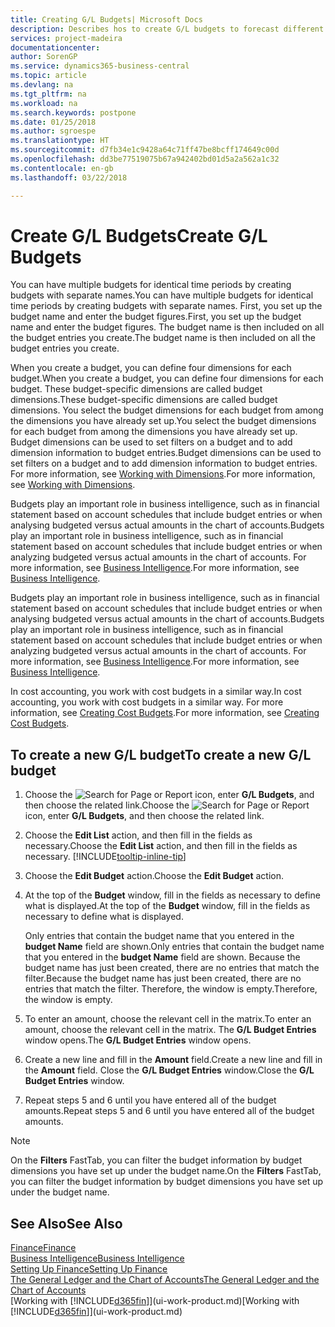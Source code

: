 ```yaml
---
title: Creating G/L Budgets| Microsoft Docs
description: Describes hos to create G/L budgets to forecast different financial activities and assign dimensions for business intelligence purposes.
services: project-madeira
documentationcenter: 
author: SorenGP
ms.service: dynamics365-business-central
ms.topic: article
ms.devlang: na
ms.tgt_pltfrm: na
ms.workload: na
ms.search.keywords: postpone
ms.date: 01/25/2018
ms.author: sgroespe
ms.translationtype: HT
ms.sourcegitcommit: d7fb34e1c9428a64c71ff47be8bcff174649c00d
ms.openlocfilehash: dd3be77519075b67a942402bd01d5a2a562a1c32
ms.contentlocale: en-gb
ms.lasthandoff: 03/22/2018

---
```

# <a name="create-gl-budgets"></a><span data-ttu-id="2d517-103">Create G/L Budgets</span><span class="sxs-lookup"><span data-stu-id="2d517-103">Create G/L Budgets</span></span>
<span data-ttu-id="2d517-104">You can have multiple budgets for identical time periods by creating budgets with separate names.</span><span class="sxs-lookup"><span data-stu-id="2d517-104">You can have multiple budgets for identical time periods by creating budgets with separate names.</span></span> <span data-ttu-id="2d517-105">First, you set up the budget name and enter the budget figures.</span><span class="sxs-lookup"><span data-stu-id="2d517-105">First, you set up the budget name and enter the budget figures.</span></span> <span data-ttu-id="2d517-106">The budget name is then included on all the budget entries you create.</span><span class="sxs-lookup"><span data-stu-id="2d517-106">The budget name is then included on all the budget entries you create.</span></span>  

 <span data-ttu-id="2d517-107">When you create a budget, you can define four dimensions for each budget.</span><span class="sxs-lookup"><span data-stu-id="2d517-107">When you create a budget, you can define four dimensions for each budget.</span></span> <span data-ttu-id="2d517-108">These budget-specific dimensions are called budget dimensions.</span><span class="sxs-lookup"><span data-stu-id="2d517-108">These budget-specific dimensions are called budget dimensions.</span></span> <span data-ttu-id="2d517-109">You select the budget dimensions for each budget from among the dimensions you have already set up.</span><span class="sxs-lookup"><span data-stu-id="2d517-109">You select the budget dimensions for each budget from among the dimensions you have already set up.</span></span> <span data-ttu-id="2d517-110">Budget dimensions can be used to set filters on a budget and to add dimension information to budget entries.</span><span class="sxs-lookup"><span data-stu-id="2d517-110">Budget dimensions can be used to set filters on a budget and to add dimension information to budget entries.</span></span> <span data-ttu-id="2d517-111">For more information, see [Working with Dimensions](finance-dimensions.md).</span><span class="sxs-lookup"><span data-stu-id="2d517-111">For more information, see [Working with Dimensions](finance-dimensions.md).</span></span>

 <span data-ttu-id="2d517-112">Budgets play an important role in business intelligence, such as in financial statement based on account schedules that include budget entries or when analysing budgeted versus actual amounts in the chart of accounts.</span><span class="sxs-lookup"><span data-stu-id="2d517-112">Budgets play an important role in business intelligence, such as in financial statement based on account schedules that include budget entries or when analyzing budgeted versus actual amounts in the chart of accounts.</span></span> <span data-ttu-id="2d517-113">For more information, see [Business Intelligence](bi.md).</span><span class="sxs-lookup"><span data-stu-id="2d517-113">For more information, see [Business Intelligence](bi.md).</span></span>

 <span data-ttu-id="2d517-114">Budgets play an important role in business intelligence, such as in financial statement based on account schedules that include budget entries or when analysing budgeted versus actual amounts in the chart of accounts.</span><span class="sxs-lookup"><span data-stu-id="2d517-114">Budgets play an important role in business intelligence, such as in financial statement based on account schedules that include budget entries or when analyzing budgeted versus actual amounts in the chart of accounts.</span></span> <span data-ttu-id="2d517-115">For more information, see [Business Intelligence](bi.md).</span><span class="sxs-lookup"><span data-stu-id="2d517-115">For more information, see [Business Intelligence](bi.md).</span></span>

<span data-ttu-id="2d517-116">In cost accounting, you work with cost budgets in a similar way.</span><span class="sxs-lookup"><span data-stu-id="2d517-116">In cost accounting, you work with cost budgets in a similar way.</span></span> <span data-ttu-id="2d517-117">For more information, see [Creating Cost Budgets](finance-create-cost-budgets.md).</span><span class="sxs-lookup"><span data-stu-id="2d517-117">For more information, see [Creating Cost Budgets](finance-create-cost-budgets.md).</span></span>    

## <a name="to-create-a-new-gl-budget"></a><span data-ttu-id="2d517-118">To create a new G/L budget</span><span class="sxs-lookup"><span data-stu-id="2d517-118">To create a new G/L budget</span></span>  
1. <span data-ttu-id="2d517-119">Choose the ![Search for Page or Report](media/ui-search/search_small.png "Search for Page or Report icon") icon, enter **G/L Budgets**, and then choose the related link.</span><span class="sxs-lookup"><span data-stu-id="2d517-119">Choose the ![Search for Page or Report](media/ui-search/search_small.png "Search for Page or Report icon") icon, enter **G/L Budgets**, and then choose the related link.</span></span>  
2. <span data-ttu-id="2d517-120">Choose the **Edit List** action, and then fill in the fields as necessary.</span><span class="sxs-lookup"><span data-stu-id="2d517-120">Choose the **Edit List** action, and then fill in the fields as necessary.</span></span> [!INCLUDE[tooltip-inline-tip](includes/tooltip-inline-tip_md.md)]  
3. <span data-ttu-id="2d517-121">Choose the **Edit Budget** action.</span><span class="sxs-lookup"><span data-stu-id="2d517-121">Choose the **Edit Budget** action.</span></span>
4. <span data-ttu-id="2d517-122">At the top of the **Budget** window, fill in the fields as necessary to define what is displayed.</span><span class="sxs-lookup"><span data-stu-id="2d517-122">At the top of the **Budget** window, fill in the fields as necessary to define what is displayed.</span></span>  

    <span data-ttu-id="2d517-123">Only entries that contain the budget name that you entered in the **budget Name** field are shown.</span><span class="sxs-lookup"><span data-stu-id="2d517-123">Only entries that contain the budget name that you entered in the **budget Name** field are shown.</span></span> <span data-ttu-id="2d517-124">Because the budget name has just been created, there are no entries that match the filter.</span><span class="sxs-lookup"><span data-stu-id="2d517-124">Because the budget name has just been created, there are no entries that match the filter.</span></span> <span data-ttu-id="2d517-125">Therefore, the window is empty.</span><span class="sxs-lookup"><span data-stu-id="2d517-125">Therefore, the window is empty.</span></span>  
5. <span data-ttu-id="2d517-126">To enter an amount, choose the relevant cell in the matrix.</span><span class="sxs-lookup"><span data-stu-id="2d517-126">To enter an amount, choose the relevant cell in the matrix.</span></span> <span data-ttu-id="2d517-127">The **G/L Budget Entries** window opens.</span><span class="sxs-lookup"><span data-stu-id="2d517-127">The **G/L Budget Entries** window opens.</span></span>  
6. <span data-ttu-id="2d517-128">Create a new line and fill in the **Amount** field.</span><span class="sxs-lookup"><span data-stu-id="2d517-128">Create a new line and fill in the **Amount** field.</span></span> <span data-ttu-id="2d517-129">Close the **G/L Budget Entries** window.</span><span class="sxs-lookup"><span data-stu-id="2d517-129">Close the **G/L Budget Entries** window.</span></span>  
7. <span data-ttu-id="2d517-130">Repeat steps 5 and 6 until you have entered all of the budget amounts.</span><span class="sxs-lookup"><span data-stu-id="2d517-130">Repeat steps 5 and 6 until you have entered all of the budget amounts.</span></span>  

> [!NOTE]  
>  <span data-ttu-id="2d517-131">On the **Filters** FastTab, you can filter the budget information by budget dimensions you have set up under the budget name.</span><span class="sxs-lookup"><span data-stu-id="2d517-131">On the **Filters** FastTab, you can filter the budget information by budget dimensions you have set up under the budget name.</span></span>   

## <a name="see-also"></a><span data-ttu-id="2d517-132">See Also</span><span class="sxs-lookup"><span data-stu-id="2d517-132">See Also</span></span>
[<span data-ttu-id="2d517-133">Finance</span><span class="sxs-lookup"><span data-stu-id="2d517-133">Finance</span></span>](finance.md)  
[<span data-ttu-id="2d517-134">Business Intelligence</span><span class="sxs-lookup"><span data-stu-id="2d517-134">Business Intelligence</span></span>](bi.md)  
[<span data-ttu-id="2d517-135">Setting Up Finance</span><span class="sxs-lookup"><span data-stu-id="2d517-135">Setting Up Finance</span></span>](finance-setup-finance.md)  
[<span data-ttu-id="2d517-136">The General Ledger and the Chart of Accounts</span><span class="sxs-lookup"><span data-stu-id="2d517-136">The General Ledger and the Chart of Accounts</span></span>](finance-general-ledger.md)  
<span data-ttu-id="2d517-137">[Working with [!INCLUDE[d365fin](includes/d365fin_md.md)]](ui-work-product.md)</span><span class="sxs-lookup"><span data-stu-id="2d517-137">[Working with [!INCLUDE[d365fin](includes/d365fin_md.md)]](ui-work-product.md)</span></span>  


